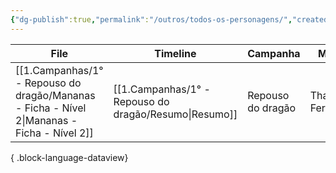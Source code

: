 ```yaml
---
{"dg-publish":true,"permalink":"/outros/todos-os-personagens/","created":"2024-07-23T08:29:11.000-03:00"}
---
```



| File                                                                                           | Timeline                                                 | Campanha          | Mestre          | Inicio      | Término | Morto |
| ---------------------------------------------------------------------------------------------- | -------------------------------------------------------- | ----------------- | --------------- | ----------- | ------- | ----- |
| [[1.Campanhas/1° - Repouso do dragão/Mananas - Ficha - Nível 2\|Mananas - Ficha - Nível 2]] | [[1.Campanhas/1° - Repouso do dragão/Resumo\|Resumo]] | Repouso do dragão | Thais Fernandes | 13/Jul/2024 | \-      | false |

{ .block-language-dataview}
